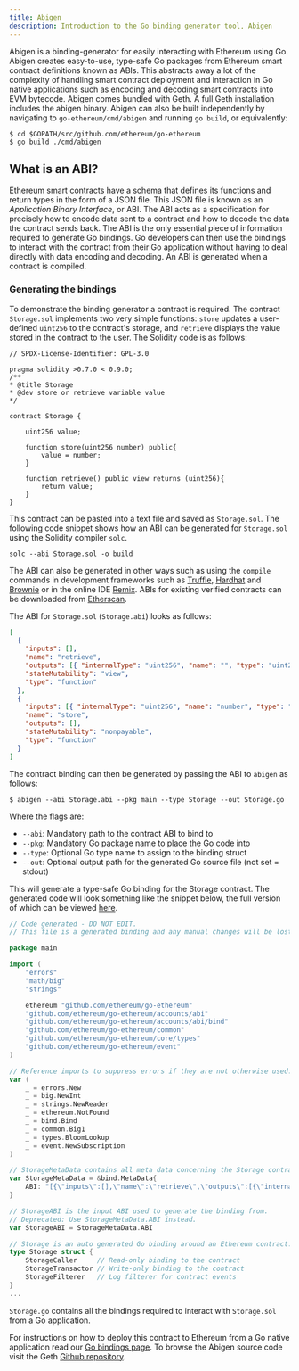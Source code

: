 ```yaml
---
title: Abigen
description: Introduction to the Go binding generator tool, Abigen
---
```


Abigen is a binding-generator for easily interacting with Ethereum using Go. Abigen creates easy-to-use, type-safe Go packages from Ethereum smart contract definitions known as ABIs. This abstracts away a lot of the complexity of handling smart contract deployment and interaction in Go native applications such as encoding and decoding smart contracts into EVM bytecode. Abigen comes bundled with Geth. A full Geth installation includes the abigen binary. Abigen can also be built independently by navigating to `go-ethereum/cmd/abigen` and running `go build`, or equivalently:

```
$ cd $GOPATH/src/github.com/ethereum/go-ethereum
$ go build ./cmd/abigen
```

## What is an ABI?

Ethereum smart contracts have a schema that defines its functions and return types in the form of a JSON file. This JSON file is known as an _Application Binary Interface_, or ABI. The ABI acts as a specification for precisely how to encode data sent to a contract and how to decode the data the contract sends back. The ABI is the only essential piece of information required to generate Go bindings. Go developers can then use the bindings to interact with the contract from their Go application without having to deal directly with data encoding and decoding. An ABI is generated when a contract is compiled.

### Generating the bindings

To demonstrate the binding generator a contract is required. The contract `Storage.sol` implements two very simple functions: `store` updates a user-defined `uint256` to the contract's storage, and `retrieve` displays the value stored in the contract to the user. The Solidity code is as follows:

```solidity
// SPDX-License-Identifier: GPL-3.0

pragma solidity >0.7.0 < 0.9.0;
/**
* @title Storage
* @dev store or retrieve variable value
*/

contract Storage {

	uint256 value;

	function store(uint256 number) public{
		value = number;
	}

	function retrieve() public view returns (uint256){
		return value;
	}
}
```

This contract can be pasted into a text file and saved as `Storage.sol`. The following code snippet shows how an ABI can be generated for `Storage.sol` using the Solidity compiler `solc`.

```shell
solc --abi Storage.sol -o build
```

The ABI can also be generated in other ways such as using the `compile` commands in development frameworks such as [Truffle](https://trufflesuite.com/), [Hardhat](https://hardhat.org/) and [Brownie](https://eth-brownie.readthedocs.io/en/stable/) or in the online IDE [Remix](https://remix.ethereum.org/). ABIs for existing verified contracts can be downloaded from [Etherscan](etherscan.io).

The ABI for `Storage.sol` (`Storage.abi`) looks as follows:

```json
[
  {
    "inputs": [],
    "name": "retrieve",
    "outputs": [{ "internalType": "uint256", "name": "", "type": "uint256" }],
    "stateMutability": "view",
    "type": "function"
  },
  {
    "inputs": [{ "internalType": "uint256", "name": "number", "type": "uint256" }],
    "name": "store",
    "outputs": [],
    "stateMutability": "nonpayable",
    "type": "function"
  }
]
```

The contract binding can then be generated by passing the ABI to `abigen` as follows:

```
$ abigen --abi Storage.abi --pkg main --type Storage --out Storage.go
```

Where the flags are:

- `--abi`: Mandatory path to the contract ABI to bind to
- `--pkg`: Mandatory Go package name to place the Go code into
- `--type`: Optional Go type name to assign to the binding struct
- `--out`: Optional output path for the generated Go source file (not set = stdout)

This will generate a type-safe Go binding for the Storage contract. The generated code will look something like the snippet below, the full version of which can be viewed [here](https://gist.github.com/jmcook1186/a78e59d203bb54b06e1b81f2cda79d93).

```go
// Code generated - DO NOT EDIT.
// This file is a generated binding and any manual changes will be lost.

package main

import (
	"errors"
	"math/big"
	"strings"

	ethereum "github.com/ethereum/go-ethereum"
	"github.com/ethereum/go-ethereum/accounts/abi"
	"github.com/ethereum/go-ethereum/accounts/abi/bind"
	"github.com/ethereum/go-ethereum/common"
	"github.com/ethereum/go-ethereum/core/types"
	"github.com/ethereum/go-ethereum/event"
)

// Reference imports to suppress errors if they are not otherwise used.
var (
	_ = errors.New
	_ = big.NewInt
	_ = strings.NewReader
	_ = ethereum.NotFound
	_ = bind.Bind
	_ = common.Big1
	_ = types.BloomLookup
	_ = event.NewSubscription
)

// StorageMetaData contains all meta data concerning the Storage contract.
var StorageMetaData = &bind.MetaData{
	ABI: "[{\"inputs\":[],\"name\":\"retrieve\",\"outputs\":[{\"internalType\":\"uint256\",\"name\":\"\",\"type\":\"uint256\"}],\"stateMutability\":\"view\",\"type\":\"function\"},{\"inputs\":[{\"internalType\":\"uint256\",\"name\":\"number\",\"type\":\"uint256\"}],\"name\":\"store\",\"outputs\":[],\"stateMutability\":\"nonpayable\",\"type\":\"function\"}]",
}

// StorageABI is the input ABI used to generate the binding from.
// Deprecated: Use StorageMetaData.ABI instead.
var StorageABI = StorageMetaData.ABI

// Storage is an auto generated Go binding around an Ethereum contract.
type Storage struct {
	StorageCaller     // Read-only binding to the contract
	StorageTransactor // Write-only binding to the contract
	StorageFilterer   // Log filterer for contract events
}
...

```

`Storage.go` contains all the bindings required to interact with `Storage.sol` from a Go application.

For instructions on how to deploy this contract to Ethereum from a Go native application read our [Go bindings page](/docs/developers/dapp-developer/native). To browse the Abigen source code visit the Geth [Github repository](https://github.com/ethereum/go-ethereum/tree/master/cmd/abigen).
